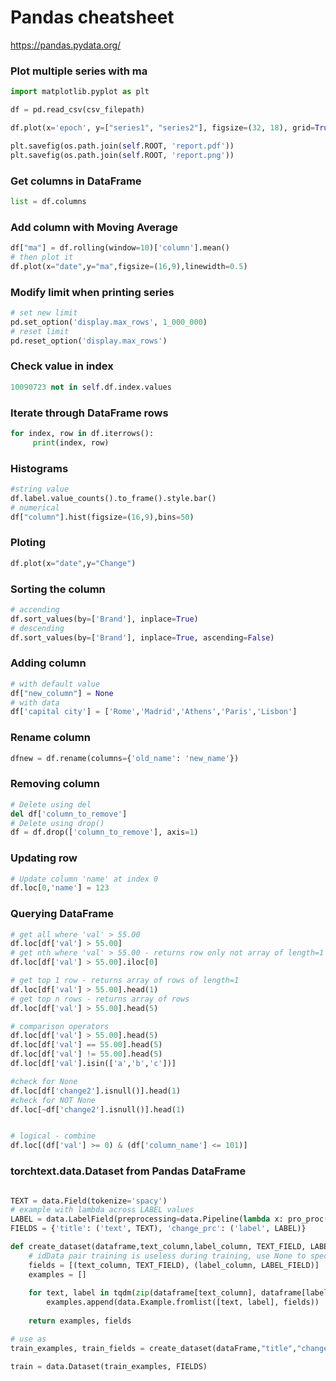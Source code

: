 # Pandas cheatsheet
https://pandas.pydata.org/


### Plot multiple series with ma
```py
import matplotlib.pyplot as plt

df = pd.read_csv(csv_filepath)

df.plot(x='epoch', y=["series1", "series2"], figsize=(32, 18), grid=True, color=["red","green"])

plt.savefig(os.path.join(self.ROOT, 'report.pdf'))
plt.savefig(os.path.join(self.ROOT, 'report.png'))
```
### Get columns in DataFrame
```py
list = df.columns
```
### Add column with Moving Average
```py
df["ma"] = df.rolling(window=10)['column'].mean()
# then plot it
df.plot(x="date",y="ma",figsize=(16,9),linewidth=0.5)
```

### Modify limit when printing series
```py
# set new limit
pd.set_option('display.max_rows', 1_000_000)
# reset limit
pd.reset_option('display.max_rows')
```

### Check value in index
```py
10090723 not in self.df.index.values
```

### Iterate through DataFrame rows
```py
for index, row in df.iterrows():
     print(index, row)
```

### Histograms
```py
#string value
df.label.value_counts().to_frame().style.bar()
# numerical
df["column"].hist(figsize=(16,9),bins=50)

```

### Ploting
```py
df.plot(x="date",y="Change")
```

### Sorting the column
```py
# accending
df.sort_values(by=['Brand'], inplace=True)
# descending 
df.sort_values(by=['Brand'], inplace=True, ascending=False)

```

### Adding column
```py
# with default value
df["new_column"] = None
# with data
df['capital city'] = ['Rome','Madrid','Athens','Paris','Lisbon']

```
### Rename column
```py
dfnew = df.rename(columns={'old_name': 'new_name'})
```
### Removing column
```py
# Delete using del 
del df['column_to_remove']
# Delete using drop() 
df = df.drop(['column_to_remove'], axis=1)
```

### Updating row
```py
# Update column 'name' at index 0
df.loc[0,'name'] = 123
```

### Querying DataFrame
```py
# get all where 'val' > 55.00
df.loc[df['val'] > 55.00]
# get nth where 'val' > 55.00 - returns row only not array of length=1
df.loc[df['val'] > 55.00].iloc[0]

# get top 1 row - returns array of rows of length=1
df.loc[df['val'] > 55.00].head(1)
# get top n rows - returns array of rows
df.loc[df['val'] > 55.00].head(5)

# comparison operators
df.loc[df['val'] > 55.00].head(5)
df.loc[df['val'] == 55.00].head(5)
df.loc[df['val'] != 55.00].head(5)
df.loc[df['val'].isin(['a','b','c'])]

#check for None 
df.loc[df['change2'].isnull()].head(1)
#check for NOT None 
df.loc[~df['change2'].isnull()].head(1)


# logical - combine
df.loc[(df['val'] >= 0) & (df['column_name'] <= 101)]

```
### torchtext.data.Dataset from Pandas DataFrame
```py

TEXT = data.Field(tokenize='spacy')
# example with lambda across LABEL values
LABEL = data.LabelField(preprocessing=data.Pipeline(lambda x: pro_proc(x)))
FIELDS = {'title': ('text', TEXT), 'change_prc': ('label', LABEL)}

def create_dataset(dataframe,text_column,label_column, TEXT_FIELD, LABEL_FIELD):
    # idData pair training is useless during training, use None to specify its corresponding field
    fields = [(text_column, TEXT_FIELD), (label_column, LABEL_FIELD)]       
    examples = []
 
    for text, label in tqdm(zip(dataframe[text_column], dataframe[label_column])):
        examples.append(data.Example.fromlist([text, label], fields))
 
    return examples, fields

# use as
train_examples, train_fields = create_dataset(dataFrame,"title","change_prc", TEXT, LABEL)

train = data.Dataset(train_examples, FIELDS)

```
